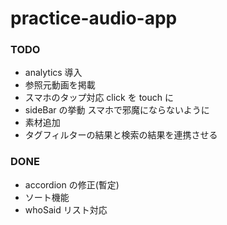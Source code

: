 # practice-audio-app

### TODO

- analytics 導入
- 参照元動画を掲載
- スマホのタップ対応 click を touch に
- sideBar の挙動 スマホで邪魔にならないように
- 素材追加
- タグフィルターの結果と検索の結果を連携させる

### DONE

- accordion の修正(暫定)
- ソート機能
- whoSaid リスト対応
